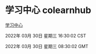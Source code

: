 # 学习中心 colearnhub
[学习中心](http://59.174.25.134:56308/colearnhub/)

2022年 03月 30日 星期三 16:30:02 CST

2022年 03月 30日 星期三 08:30:02 GMT

